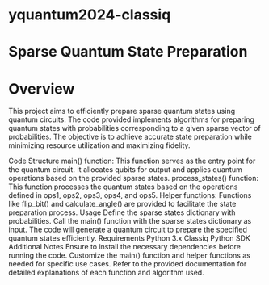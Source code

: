 # yquantum2024-classiq


# Sparse Quantum State Preparation

# Overview
This project aims to efficiently prepare sparse quantum states using quantum circuits. The code provided implements algorithms for preparing quantum states with probabilities corresponding to a given sparse vector of probabilities. The objective is to achieve accurate state preparation while minimizing resource utilization and maximizing fidelity.

Code Structure
main() function: This function serves as the entry point for the quantum circuit. It allocates qubits for output and applies quantum operations based on the provided sparse states.
process_states() function: This function processes the quantum states based on the operations defined in ops1, ops2, ops3, ops4, and ops5.
Helper functions: Functions like flip_bit() and calculate_angle() are provided to facilitate the state preparation process.
Usage
Define the sparse states dictionary with probabilities.
Call the main() function with the sparse states dictionary as input.
The code will generate a quantum circuit to prepare the specified quantum states efficiently.
Requirements
  Python 3.x
  Classiq Python SDK
Additional Notes
    Ensure to install the necessary dependencies before running the code.
    Customize the main() function and helper functions as needed for specific use cases.
    Refer to the provided documentation for detailed explanations of each function and algorithm used.

